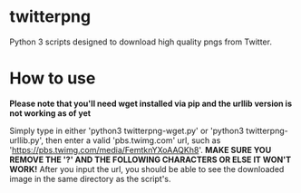 # twitterpng

Python 3 scripts designed to download high quality pngs from Twitter.

# How to use
**Please note that you'll need wget installed via pip and the urllib version is not working as of yet**

Simply type in either 'python3 twitterpng-wget.py' or 'python3 twitterpng-urllib.py', then enter a valid 'pbs.twimg.com' url, such as 'https://pbs.twimg.com/media/FemtknYXoAAQKh8'. **MAKE SURE YOU REMOVE THE '?' AND THE FOLLOWING CHARACTERS OR ELSE IT WON'T WORK!** After you input the url, you should be able to see the downloaded image in the same directory as the script's.
